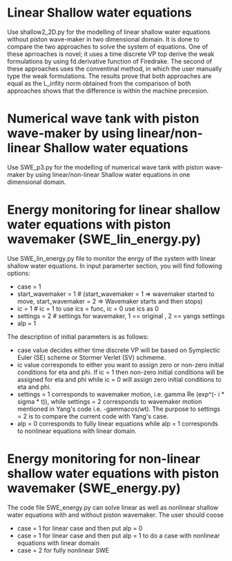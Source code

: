 # Linear Shallow water equations
Use shallow2_2D.py for the modelling of linear shallow water equations without piston wave-maker in two dimensional domain.
It is done to compare the two approaches to solve the system of equations. One of these aprroaches is novel; it uses a time discrete VP top derive the weak formulations by using fd.derivative function of Firedrake. The second of these approaches uses the conventinal method, in which the user manually type the weak formulations. The results prove that both approaches are equal as the L_infity norm obtained from the comparison of both approaches shows that the difference is within the machine precesion.

# Numerical wave tank with piston wave-maker by using linear/non-linear Shallow water equations
Use SWE_p3.py for the modelling of numerical wave tank with piston wave-maker by using linear/non-linear Shallow water equations in one dimensional domain.


# Energy monitoring for linear shallow water equations with piston wavemaker (SWE_lin_energy.py)
Use SWE_lin_energy.py file to monitor the enrgy of the system with linear shallow water equations. In input paramerter section, you will find following options:

- case = 1
- start_wavemaker = 1 # (start_wavemaker = 1 => wavemaker started to move, start_wavemaker = 2 => Wavemaker starts and then stops)
- ic = 1                                                     #  ic = 1 to use ics = func, ic = 0 use ics as 0 
- settings = 2                                               # settings for wavemaker, 1 == original , 2 == yangs settings
- alp = 1

The description of initial parameters is as follows:
- case value decides either time discrete VP will be based on Symplectic Euler (SE) scheme or Stormer Verlet (SV) schmeme.
- ic value corresponds to either you want to assign zero or non-zero initial conditions for eta and phi. If ic = 1 then non-zero initial conditions will be   assigned for eta and phi while ic = 0 will assign zero initial conditions to eta and phi.
- settings = 1 corresponds to wavemaker motion, i.e. gamma Re (exp^(- i * sigma * t)), while settings = 2 corresponds to wavemaker motion mentioned in Yang's code i.e. -gamma*cos(w*t). The purpose to settings = 2 is to compare the current code with Yang's case. 
- alp = 0 corresponds to fully linear equations while alp = 1 corresponds to nonlinear equations with linear domain.

# Energy monitoring for non-linear shallow water equations with piston wavemaker (SWE_energy.py)
The code file SWE_energy.py can solve linear as well as nonlinear shallow water equations with and without piston wavemaker. The user should coose
- case = 1 for linear case and then put alp = 0 
- case = 1 for linear case and then put alp = 1 to do a case with nonlinear equations with linear domain
- case = 2 for fully nonlinear SWE
